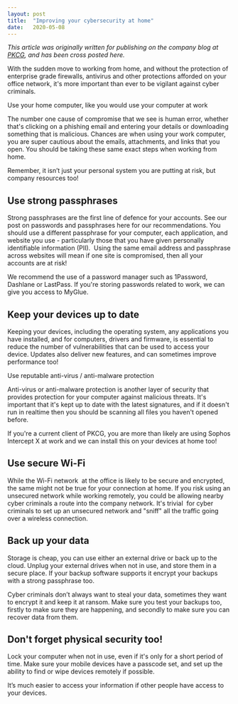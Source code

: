 ```yaml
---
layout: post
title:  "Improving your cybersecurity at home"
date:   2020-05-08
---
```


*This article was originally written for publishing on the company blog at [PKCG](https://www.pkcg.com.au), and has been cross posted here.*

With the sudden move to working from home, and without the protection of enterprise grade firewalls, antivirus and other protections afforded on your office network, it's more important than ever to be vigilant against cyber criminals.

Use your home computer, like you would use your computer at work

The number one cause of compromise that we see is human error, whether that's clicking on a phishing email and entering your details or downloading something that is malicious. Chances are when using your work computer, you are super cautious about the emails, attachments, and links that you open. You should be taking these same exact steps when working from home.

Remember, it isn’t just your personal system you are putting at risk, but company resources too!

## Use strong passphrases

Strong passphrases are the first line of defence for your accounts. See our post on passwords and passphrases here for our recommendations. You should use a different passphrase for your computer, each application, and website you use - particularly those that you have given personally identifiable information (PII).  Using the same email address and passphrase across websites will mean if one site is compromised, then all your accounts are at risk!

We recommend the use of a password manager such as 1Password, Dashlane or LastPass. If you're storing passwords related to work, we can give you access to MyGlue.

## Keep your devices up to date

Keeping your devices, including the operating system, any applications you have installed, and for computers, drivers and firmware, is essential to reduce the number of vulnerabilities that can be used to access your device. Updates also deliver new features, and can sometimes improve performance too!

Use reputable anti-virus / anti-malware protection

Anti-virus or anti-malware protection is another layer of security that provides protection for your computer against malicious threats. It's important that it's kept up to date with the latest signatures, and if it doesn't run in realtime then you should be scanning all files you haven't opened before.

If you're a current client of PKCG, you are more than likely are using Sophos Intercept X at work and we can install this on your devices at home too!

## Use secure Wi-Fi

While the Wi-Fi network  at the office is likely to be secure and encrypted, the same might not be true for your connection at home. If you risk using an unsecured network while working remotely, you could be allowing nearby cyber criminals a route into the company network. It's trivial  for cyber criminals to set up an unsecured network and "sniff" all the traffic going over a wireless connection.

## Back up your data

Storage is cheap, you can use either an external drive or back up to the cloud. Unplug your external drives when not in use, and store them in a secure place. If your backup software supports it encrypt your backups  with a strong passphrase too.

Cyber criminals don’t always want to steal your data, sometimes they want to encrypt it and keep it at ransom. Make sure you test your backups too, firstly to make sure they are happening, and secondly to make sure you can recover data from them.

## Don't forget physical security too!

Lock your computer when not in use, even if it's only for a short period of time. Make sure your mobile devices have a passcode set, and set up the ability to find or wipe devices remotely if possible.

It’s much easier to access your information if other people have access to your devices.